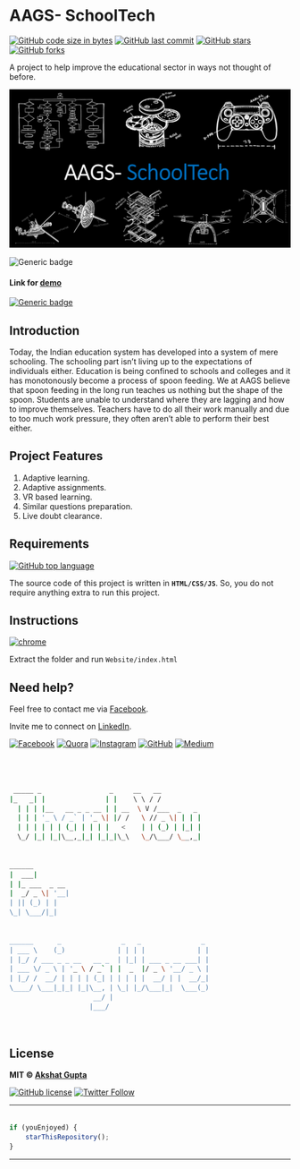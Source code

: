 # AAGS- SchoolTech

[![GitHub code size in bytes](https://img.shields.io/github/languages/code-size/akshatvg/AAGS-SchoolTech?logo=github&style=social)](https://github.com/akshatvg/) [![GitHub last commit](https://img.shields.io/github/last-commit/akshatvg/AAGS-SchoolTech?style=social&logo=git)](https://github.com/akshatvg/) [![GitHub stars](https://img.shields.io/github/stars/akshatvg/AAGS-SchoolTech?style=social)](https://github.com/akshatvg/AAGS-SchoolTech/stargazers) [![GitHub forks](https://img.shields.io/github/forks/akshatvg/AAGS-SchoolTech?style=social&logo=git)](https://github.com/akshatvg/AAGS-SchoolTech/network)

A project to help improve the educational sector in ways not thought of before.

<p align="center">
<img src="https://github.com/akshatvg/AAGS-SchoolTech/blob/master/Header.png" alt="AAGS-SchoolTech Logo"/>
</p>

![Generic badge](https://img.shields.io/badge/AAGS-SchoolTech-orange) 

#### Link for [demo](https://schooltech.akshatvg.com) 
[![Generic badge](https://img.shields.io/badge/view-demo-orange)](https://schooltech.akshatvg.com)

## Introduction
Today, the Indian education system has developed into a system of mere schooling. The schooling part isn’t living up to the expectations of individuals either.
Education is being confined to schools and colleges and it has monotonously become a process of spoon feeding. 
We at AAGS believe that spoon feeding in the long run teaches us nothing but the shape of the spoon.
Students are unable to understand where they are lagging and how to improve themselves.
Teachers have to do all their work manually and due to too much work pressure, they often aren’t able to perform their best either.


## Project Features
1) Adaptive learning.
2) Adaptive assignments.
3) VR based learning.
4) Similar questions preparation.
5) Live doubt clearance.

## Requirements

[![GitHub top language](https://img.shields.io/github/languages/top/akshatvg/AAGS-SchoolTech?logo=css&style=social)](https://github.com/akshatvg/)

The source code of this project is written in **`HTML/CSS/JS`**. So, you do not require anything extra to run this project.

## Instructions

[![chrome](https://img.shields.io/badge/Open-Website/index.html-lightgrey.svg?logo=google-chrome&style=popout&logoColor=red)](https://schooltech.akshatvg.com)

Extract the folder and run `Website/index.html`


## Need help?
Feel free to contact me via [Facebook](https://www.facebook.com/akshatvg).

Invite me to connect on [LinkedIn](https://www.linkedin.com/in/akshatvg/).

[![Facebook](https://img.shields.io/badge/Facebook-add-blue.svg?logo=facebook&logoColor=white)](https://www.facebook.com/akshatvg) [![Quora](https://img.shields.io/badge/Quora-ask-red.svg?logo=quora)](https://www.quora.com/profile/Akshat-Gupta-279) [![Instagram](https://img.shields.io/badge/Instagram-follow-purple.svg?logo=instagram&logoColor=white)](https://www.instagram.com/akshatvg/) [![GitHub](https://img.shields.io/badge/Snapchat-add-yellow.svg?logo=snapchat&logoColor=white)](https://www.snapchat.com/add/akshatvg) [![Medium](https://img.shields.io/badge/Medium-follow-black.svg?logo=medium&logoColor=white)](https://medium.com/@akshatvg)


```bash



 _____ _                 _     __   __            
|_   _| |               | |    \ \ / /            
  | | | |__   __ _ _ __ | | __  \ V /___  _   _   
  | | | '_ \ / _` | '_ \| |/ /   \ // _ \| | | |  
  | | | | | | (_| | | | |   <    | | (_) | |_| |  
  \_/ |_| |_|\__,_|_| |_|_|\_\   \_/\___/ \__,_|  
                                                  
                                                  
______                                            
|  ___|                                           
| |_ ___  _ __                                    
|  _/ _ \| '__|                                   
| || (_) | |                                      
\_| \___/|_|                                      
                                                  
                                                  
______      _               _   _               _ 
| ___ \    (_)             | | | |             | |
| |_/ / ___ _ _ __   __ _  | |_| | ___ _ __ ___| |
| ___ \/ _ \ | '_ \ / _` | |  _  |/ _ \ '__/ _ \ |
| |_/ /  __/ | | | | (_| | | | | |  __/ | |  __/_|
\____/ \___|_|_| |_|\__, | \_| |_/\___|_|  \___(_)
                     __/ |                        
                    |___/                         

 


```

## License

**MIT &copy; [Akshat Gupta](https://github.com/akshatvg/AAGS-SchoolTech/blob/master/LICENSE)**

[![GitHub license](https://img.shields.io/github/license/akshatvg/AAGS-SchoolTech?style=social&logo=github)](https://github.com/akshatvg/AAGS-SchoolTech/blob/master/LICENSE) [![Twitter Follow](https://img.shields.io/twitter/follow/akshatvg?style=social)](https://twitter.com/akshatvg)

---------

```javascript

if (youEnjoyed) {
    starThisRepository();
}

```

-----------
